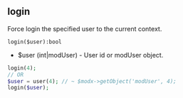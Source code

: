 ## login
Force login the specified user to the current context.

```
login($user):bool
```

- $user (int|modUser) - User id or modUser object. 
  
```php
login(4);
// OR
$user = user(4); // ~ $modx->getObject('modUser', 4);
login($user);
```